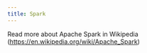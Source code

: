 ```yaml
---
title: Spark
---
```


Read more about Apache Spark in Wikipedia (https://en.wikipedia.org/wiki/Apache_Spark)

